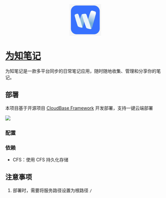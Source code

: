 <p align="center">
  <img height="100px" src="./logo.jpeg" />
</p>

# [为知笔记](https://www.wiz.cn/zh-cn/docker)

为知笔记是一款多平台同步的日常笔记应用，随时随地收集、管理和分享你的笔记。

## 部署

本项目基于开源项目 [CloudBase Framework](https://github.com/Tencent/cloudbase-framework) 开发部署，支持一键云端部署

[![](https://main.qcloudimg.com/raw/67f5a389f1ac6f3b4d04c7256438e44f.svg)](https://console.cloud.tencent.com/tcb/env/index?action=CreateAndDeployCloudBaseProject&appUrl=https%3A%2F%2Fgithub.com%2FTencent-Cloud-Plugins%2FTencentCloudBase-wiznote&branch=master)

### 配置

### 依赖

- CFS：使用 CFS 持久化存储

## 注意事项

1. 部署时，需要将服务路径设置为根路径 `/`
